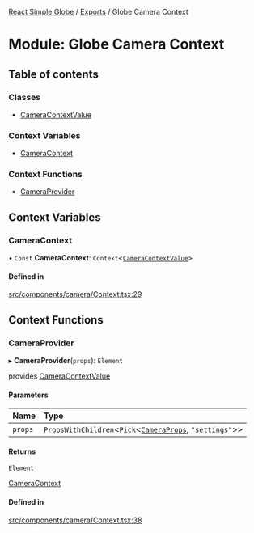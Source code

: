 [React Simple Globe](../README.md) / [Exports](../modules.md) / Globe Camera Context

# Module: Globe Camera Context

## Table of contents

### Classes

- [CameraContextValue](../classes/Globe_Camera_Context.CameraContextValue.md)

### Context Variables

- [CameraContext](Globe_Camera_Context.md#cameracontext)

### Context Functions

- [CameraProvider](Globe_Camera_Context.md#cameraprovider)

## Context Variables

### CameraContext

• `Const` **CameraContext**: `Context`<[`CameraContextValue`](../classes/Globe_Camera_Context.CameraContextValue.md)\>

#### Defined in

[src/components/camera/Context.tsx:29](https://github.com/Gaushao/d3-react-globe/blob/4f7a1a2/src/components/camera/Context.tsx#L29)

## Context Functions

### CameraProvider

▸ **CameraProvider**(`props`): `Element`

provides [CameraContextValue](../classes/Globe_Camera_Context.CameraContextValue.md)

#### Parameters

| Name | Type |
| :------ | :------ |
| `props` | `PropsWithChildren`<`Pick`<[`CameraProps`](../classes/Globe_Camera_Classes.CameraProps.md), ``"settings"``\>\> |

#### Returns

`Element`

[CameraContext](Globe_Camera_Context.md#cameracontext)

#### Defined in

[src/components/camera/Context.tsx:38](https://github.com/Gaushao/d3-react-globe/blob/4f7a1a2/src/components/camera/Context.tsx#L38)
